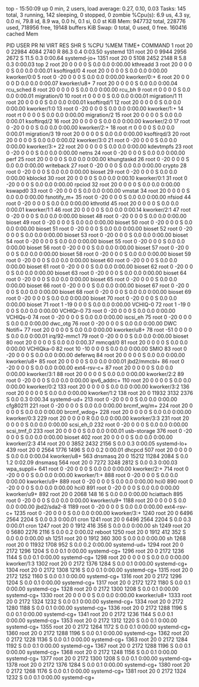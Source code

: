 top - 15:50:09 up 0 min,  2 users,  load average: 0.27, 0.10, 0.03
Tasks: 145 total,   3 running, 142 sleeping,   0 stopped,   0 zombie
%Cpu(s):  6.9 us,  4.3 sy,  0.0 ni, 79.8 id,  8.9 wa,  0.0 hi,  0.1 si,  0.0 st
KiB Mem:    947732 total,   228776 used,   718956 free,    19148 buffers
KiB Swap:        0 total,        0 used,        0 free.   160416 cached Mem

  PID USER      PR  NI    VIRT    RES    SHR S  %CPU %MEM     TIME+ COMMAND
    1 root      20   0   22984   4084   2740 R  86.3  0.4   0:03.50 systemd
  131 root      20   0    9944   2956   2672 S  11.5  0.3   0:00.64 systemd-jo+
 1351 root      20   0    5108   2452   2148 R   5.8  0.3   0:00.03 top
    2 root      20   0       0      0      0 S   0.0  0.0   0:00.00 kthreadd
    3 root      20   0       0      0      0 S   0.0  0.0   0:00.01 ksoftirqd/0
    4 root      20   0       0      0      0 S   0.0  0.0   0:00.00 kworker/0:0
    5 root       0 -20       0      0      0 S   0.0  0.0   0:00.00 kworker/0:+
    6 root      20   0       0      0      0 D   0.0  0.0   0:00.07 kworker/u8+
    7 root      20   0       0      0      0 S   0.0  0.0   0:00.04 rcu_sched
    8 root      20   0       0      0      0 S   0.0  0.0   0:00.00 rcu_bh
    9 root      rt   0       0      0      0 S   0.0  0.0   0:00.01 migration/0
   10 root      rt   0       0      0      0 S   0.0  0.0   0:00.01 migration/1
   11 root      20   0       0      0      0 S   0.0  0.0   0:00.01 ksoftirqd/1
   12 root      20   0       0      0      0 S   0.0  0.0   0:00.00 kworker/1:0
   13 root       0 -20       0      0      0 S   0.0  0.0   0:00.00 kworker/1:+
   14 root      rt   0       0      0      0 S   0.0  0.0   0:00.00 migration/2
   15 root      20   0       0      0      0 S   0.0  0.0   0:00.01 ksoftirqd/2
   16 root      20   0       0      0      0 S   0.0  0.0   0:00.00 kworker/2:0
   17 root       0 -20       0      0      0 S   0.0  0.0   0:00.00 kworker/2:+
   18 root      rt   0       0      0      0 S   0.0  0.0   0:00.01 migration/3
   19 root      20   0       0      0      0 S   0.0  0.0   0:00.00 ksoftirqd/3
   20 root      20   0       0      0      0 S   0.0  0.0   0:00.02 kworker/3:0
   21 root       0 -20       0      0      0 S   0.0  0.0   0:00.00 kworker/3:+
   22 root      20   0       0      0      0 S   0.0  0.0   0:00.00 kdevtmpfs
   23 root       0 -20       0      0      0 S   0.0  0.0   0:00.00 netns
   24 root       0 -20       0      0      0 S   0.0  0.0   0:00.00 perf
   25 root      20   0       0      0      0 S   0.0  0.0   0:00.00 khungtaskd
   26 root       0 -20       0      0      0 S   0.0  0.0   0:00.00 writeback
   27 root       0 -20       0      0      0 S   0.0  0.0   0:00.00 crypto
   28 root       0 -20       0      0      0 S   0.0  0.0   0:00.00 bioset
   29 root       0 -20       0      0      0 S   0.0  0.0   0:00.00 kblockd
   30 root      20   0       0      0      0 S   0.0  0.0   0:00.10 kworker/0:1
   31 root       0 -20       0      0      0 S   0.0  0.0   0:00.00 rpciod
   32 root      20   0       0      0      0 S   0.0  0.0   0:00.00 kswapd0
   33 root       0 -20       0      0      0 S   0.0  0.0   0:00.00 vmstat
   34 root      20   0       0      0      0 S   0.0  0.0   0:00.00 fsnotify_m+
   35 root       0 -20       0      0      0 S   0.0  0.0   0:00.00 nfsiod
   44 root       0 -20       0      0      0 S   0.0  0.0   0:00.00 kthrotld
   45 root      20   0       0      0      0 S   0.0  0.0   0:00.01 kworker/1:1
   46 root      20   0       0      0      0 S   0.0  0.0   0:00.14 kworker/2:1
   47 root       0 -20       0      0      0 S   0.0  0.0   0:00.00 bioset
   48 root       0 -20       0      0      0 S   0.0  0.0   0:00.00 bioset
   49 root       0 -20       0      0      0 S   0.0  0.0   0:00.00 bioset
   50 root       0 -20       0      0      0 S   0.0  0.0   0:00.00 bioset
   51 root       0 -20       0      0      0 S   0.0  0.0   0:00.00 bioset
   52 root       0 -20       0      0      0 S   0.0  0.0   0:00.00 bioset
   53 root       0 -20       0      0      0 S   0.0  0.0   0:00.00 bioset
   54 root       0 -20       0      0      0 S   0.0  0.0   0:00.00 bioset
   55 root       0 -20       0      0      0 S   0.0  0.0   0:00.00 bioset
   56 root       0 -20       0      0      0 S   0.0  0.0   0:00.00 bioset
   57 root       0 -20       0      0      0 S   0.0  0.0   0:00.00 bioset
   58 root       0 -20       0      0      0 S   0.0  0.0   0:00.00 bioset
   59 root       0 -20       0      0      0 S   0.0  0.0   0:00.00 bioset
   60 root       0 -20       0      0      0 S   0.0  0.0   0:00.00 bioset
   61 root       0 -20       0      0      0 S   0.0  0.0   0:00.00 bioset
   62 root       0 -20       0      0      0 S   0.0  0.0   0:00.00 bioset
   63 root       0 -20       0      0      0 S   0.0  0.0   0:00.00 bioset
   64 root       0 -20       0      0      0 S   0.0  0.0   0:00.00 bioset
   65 root       0 -20       0      0      0 S   0.0  0.0   0:00.00 bioset
   66 root       0 -20       0      0      0 S   0.0  0.0   0:00.00 bioset
   67 root       0 -20       0      0      0 S   0.0  0.0   0:00.00 bioset
   68 root       0 -20       0      0      0 S   0.0  0.0   0:00.00 bioset
   69 root       0 -20       0      0      0 S   0.0  0.0   0:00.00 bioset
   70 root       0 -20       0      0      0 S   0.0  0.0   0:00.00 bioset
   71 root       1 -19       0      0      0 S   0.0  0.0   0:00.00 VCHIQ-0
   72 root       1 -19       0      0      0 S   0.0  0.0   0:00.00 VCHIQr-0
   73 root       0 -20       0      0      0 S   0.0  0.0   0:00.00 VCHIQs-0
   74 root       0 -20       0      0      0 S   0.0  0.0   0:00.00 iscsi_eh
   75 root       0 -20       0      0      0 S   0.0  0.0   0:00.00 dwc_otg
   76 root       0 -20       0      0      0 S   0.0  0.0   0:00.00 DWC Notifi+
   77 root      20   0       0      0      0 S   0.0  0.0   0:00.00 kworker/u8+
   78 root     -51   0       0      0      0 S   0.0  0.0   0:00.01 irq/92-mmc1
   79 root       0 -20       0      0      0 S   0.0  0.0   0:00.00 bioset
   80 root      20   0       0      0      0 S   0.0  0.0   0:00.37 mmcqd/0
   81 root      20   0       0      0      0 S   0.0  0.0   0:00.00 VCHIQka-0
   82 root      10 -10       0      0      0 S   0.0  0.0   0:00.00 SMIO
   83 root       0 -20       0      0      0 S   0.0  0.0   0:00.00 deferwq
   84 root      20   0       0      0      0 S   0.0  0.0   0:00.00 kworker/u8+
   85 root      20   0       0      0      0 S   0.0  0.0   0:00.01 jbd2/mmcbl+
   86 root       0 -20       0      0      0 S   0.0  0.0   0:00.00 ext4-rsv-c+
   87 root      20   0       0      0      0 S   0.0  0.0   0:00.00 kworker/3:1
   88 root      20   0       0      0      0 S   0.0  0.0   0:00.00 kworker/2:2
   89 root       0 -20       0      0      0 S   0.0  0.0   0:00.00 ipv6_addrc+
  110 root      20   0       0      0      0 S   0.0  0.0   0:00.00 kworker/0:2
  133 root      20   0       0      0      0 S   0.0  0.0   0:00.00 kworker/3:2
  136 root      20   0       0      0      0 S   0.0  0.0   0:00.00 kworker/1:2
  138 root      20   0   11932   3132   2376 S   0.0  0.3   0:00.34 systemd-ud+
  213 root       0 -20       0      0      0 S   0.0  0.0   0:00.00 cfg80211
  221 root       0 -20       0      0      0 S   0.0  0.0   0:00.00 brcmf_wq/m+
  224 root      20   0       0      0      0 S   0.0  0.0   0:00.00 brcmf_wdog+
  228 root      20   0       0      0      0 S   0.0  0.0   0:00.00 kworker/0:3
  229 root      20   0       0      0      0 R   0.0  0.0   0:00.00 kworker/3:3
  231 root      20   0       0      0      0 S   0.0  0.0   0:00.00 scsi_eh_0
  232 root       0 -20       0      0      0 S   0.0  0.0   0:00.00 scsi_tmf_0
  233 root      20   0       0      0      0 S   0.0  0.0   0:00.01 usb-storage
  376 root       0 -20       0      0      0 S   0.0  0.0   0:00.00 bioset
  402 root      20   0       0      0      0 S   0.0  0.0   0:00.00 kworker/2:3
  414 root      20   0    3852   2432   2156 S   0.0  0.3   0:00.05 systemd-lo+
  439 root      20   0    2564   1776   1496 S   0.0  0.2   0:00.01 dhcpcd
  507 root      20   0       0      0      0 S   0.0  0.0   0:00.04 kworker/u8+
  563 dnsmasq   20   0   15212  11284   2084 S   0.0  1.2   0:02.09 dnsmasq
  564 root      20   0    7272   3248   2812 S   0.0  0.3   0:00.03 wpa_suppli+
  641 root       0 -20       0      0      0 S   0.0  0.0   0:00.00 kworker/2:+
  714 root       0 -20       0      0      0 S   0.0  0.0   0:00.00 kworker/1:+
  888 root       0 -20       0      0      0 S   0.0  0.0   0:00.00 kworker/u9+
  889 root       0 -20       0      0      0 S   0.0  0.0   0:00.00 hci0
  890 root       0 -20       0      0      0 S   0.0  0.0   0:00.00 hci0
  891 root       0 -20       0      0      0 S   0.0  0.0   0:00.00 kworker/u9+
  892 root      20   0    2068    148     16 S   0.0  0.0   0:00.00 hciattach
  895 root       0 -20       0      0      0 S   0.0  0.0   0:00.00 kworker/u9+
 1188 root      20   0       0      0      0 S   0.0  0.0   0:00.00 jbd2/sda2-8
 1189 root       0 -20       0      0      0 S   0.0  0.0   0:00.00 ext4-rsv-c+
 1235 root       0 -20       0      0      0 S   0.0  0.0   0:00.00 kworker/3:+
 1240 root      20   0    6496   2564   2204 S   0.0  0.3   0:00.01 cron
 1241 root      20   0    6496   2564   2204 S   0.0  0.3   0:00.01 cron
 1247 root      20   0    1912    416    356 S   0.0  0.0   0:00.00 sh
 1249 root      20   0    5680   2276   2116 S   0.0  0.2   0:00.02 reboot
 1250 root      20   0    1912    412    352 S   0.0  0.0   0:00.00 sh
 1251 root      20   0    1912    360    300 S   0.0  0.0   0:00.00 sh
 1268 root      20   0   11932   1708    952 S   0.0  0.2   0:00.00 systemd-ud+
 1294 root      20   0    2172   1296   1204 S   0.0  0.1   0:00.00 systemd-cg+
 1296 root      20   0    2172   1236   1144 S   0.0  0.1   0:00.00 systemd-cg+
 1298 root      20   0       0      0      0 S   0.0  0.0   0:00.00 kworker/1:3
 1302 root      20   0    2172   1376   1284 S   0.0  0.1   0:00.00 systemd-cg+
 1304 root      20   0    2172   1308   1216 S   0.0  0.1   0:00.00 systemd-cg+
 1315 root      20   0    2172   1252   1160 S   0.0  0.1   0:00.00 systemd-cg+
 1316 root      20   0    2172   1296   1204 S   0.0  0.1   0:00.00 systemd-cg+
 1317 root      20   0    2172   1272   1180 S   0.0  0.1   0:00.00 systemd-cg+
 1328 root      20   0    2172   1300   1208 S   0.0  0.1   0:00.00 systemd-cg+
 1330 root      20   0       0      0      0 S   0.0  0.0   0:00.00 kworker/u8+
 1333 root      20   0    2172   1324   1232 S   0.0  0.1   0:00.00 systemd-cg+
 1334 root      20   0    2172   1280   1188 S   0.0  0.1   0:00.00 systemd-cg+
 1336 root      20   0    2172   1288   1196 S   0.0  0.1   0:00.00 systemd-cg+
 1341 root      20   0    2172   1236   1144 S   0.0  0.1   0:00.00 systemd-cg+
 1353 root      20   0    2172   1312   1220 S   0.0  0.1   0:00.00 systemd-cg+
 1355 root      20   0    2172   1264   1172 S   0.0  0.1   0:00.00 systemd-cg+
 1360 root      20   0    2172   1288   1196 S   0.0  0.1   0:00.00 systemd-cg+
 1362 root      20   0    2172   1228   1136 S   0.0  0.1   0:00.00 systemd-cg+
 1363 root      20   0    2172   1284   1192 S   0.0  0.1   0:00.00 systemd-cg+
 1367 root      20   0    2172   1288   1196 S   0.0  0.1   0:00.00 systemd-cg+
 1368 root      20   0    2172   1248   1156 S   0.0  0.1   0:00.00 systemd-cg+
 1377 root      20   0    2172   1300   1208 S   0.0  0.1   0:00.00 systemd-cg+
 1378 root      20   0    2172   1376   1284 S   0.0  0.1   0:00.00 systemd-cg+
 1380 root      20   0    2172   1268   1176 S   0.0  0.1   0:00.00 systemd-cg+
 1381 root      20   0    2172   1324   1232 S   0.0  0.1   0:00.00 systemd-cg+
